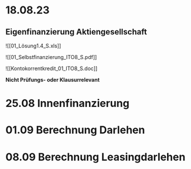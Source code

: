 # 18.08.23

## Eigenfinanzierung Aktiengesellschaft


![[01_Lösung1.4_S.xls]]

![[01_Selbstfinanzierung_ITO8_S.pdf]]

![[Kontokorrentkredit_01_ITO8_S.doc]]

**Nicht Prüfungs- oder Klausurrelevant**

# 25.08 Innenfinanzierung

# 01.09 Berechnung Darlehen

# 08.09 Berechnung Leasingdarlehen
